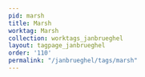 ```yaml
---
pid: marsh
title: Marsh
worktag: Marsh
collection: worktags_janbrueghel
layout: tagpage_janbrueghel
order: '110'
permalink: "/janbrueghel/tags/marsh"
---
```

